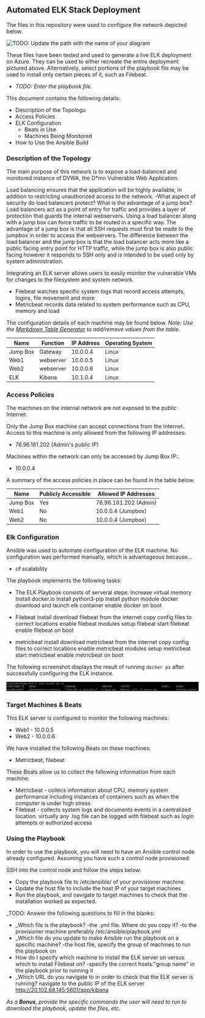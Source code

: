 ## Automated ELK Stack Deployment

The files in this repository were used to configure the network depicted below.

![TODO: Update the path with the name of your diagram](Images/diagram_filename.png)

These files have been tested and used to generate a live ELK deployment on Azure. They can be used to either recreate the entire deployment pictured above. Alternatively, select portions of the playbook file may be used to install only certain pieces of it, such as Filebeat.

  - _TODO: Enter the playbook file._

This document contains the following details:
- Description of the Topologu
- Access Policies
- ELK Configuration
  - Beats in Use
  - Machines Being Monitored
- How to Use the Ansible Build


### Description of the Topology

The main purpose of this network is to expose a load-balanced and monitored instance of DVWA, the D*mn Vulnerable Web Application.

Load balancing ensures that the application will be highly available, in addition to restricting unauthorized access to the network.
-What aspect of security do load balancers protect? What is the advantage of a jump box?
Load balancers act as a point of entry for traffic and provides a layer of protection that guards the internal webservers.  Using a load balancer along with a jump box can force traffic to be routed in a specific way.  The advantage of a jump box is that all SSH requests must first be made to the jumpbox in order to access the webservers.  The difference between the load balancer and the jump box is that the load balancer acts more like a public facing entry point for HTTP traffic, while the jump box is also public facing however it responds to SSH only and is intended to be used only by system administration. 

Integrating an ELK server allows users to easily monitor the vulnerable VMs for changes to the filesystem and system network.
- Filebeat watches specific system logs that record access attempts, logins, file movement and more
- Metricbeat records data related to system performance such as CPU, memory and load

The configuration details of each machine may be found below.
_Note: Use the [Markdown Table Generator](http://www.tablesgenerator.com/markdown_tables) to add/remove values from the table_.

| Name     | Function | IP Address    | Operating System |
|----------|----------|---------------|------------------|
| Jump Box | Gateway  | 10.0.0.4      | Linux            |
| Web1     | webserver| 10.0.0.5      | Linux            |                  
| Web2     | webserver| 10.0.0.6      | Linux            |
| ELK      | Kibana   | 10.1.0.4      | Linux            |

### Access Policies

The machines on the internal network are not exposed to the public Internet. 

Only the Jump Box machine can accept connections from the Internet. Access to this machine is only allowed from the following IP addresses:
- 76.96.161.202 (Admin's public IP)

Machines within the network can only be accessed by Jump Box IP:.
- 10.0.0.4

A summary of the access policies in place can be found in the table below.

| Name     | Publicly Accessible | Allowed IP Addresses |
|----------|---------------------|----------------------|
| Jump Box | Yes                 | 76.96.161.202 (Admin)|
| Web1     | No                  | 10.0.0.4 (Jumpbox)   |
| Web2     | No                  | 10.0.0.4 (Jumpbox)   |

### Elk Configuration

Ansible was used to automate configuration of the ELK machine. No configuration was performed manually, which is advantageous because...
- of scalability 

The playbook implements the following tasks:
- The ELK Playbook consists of serveral steps: 
Increase virtual memory
Install docker.io
Install python3-pip
Install python module docker
download and launch elk container
enable docker on boot

- Filebeat install
download filebeat from the internet
copy config files to correct locations
enable filebeat modules
setup filebeat
start filebeat
enable filebeat on boot

- metricbeat install
download metricbeat from the internet
copy config files to correct locations
enable metricbeat modules
setup metricbeat
start metricbeat
enable metricbeat on boot

The following screenshot displays the result of running `docker ps` after successfully configuring the ELK instance.

![TODO: Update the path with the name of your screenshot of docker ps output](Images/docker_ps_output.png)

### Target Machines & Beats
This ELK server is configured to monitor the following machines:
- Web1 - 10.0.0.5
- Web2 - 10.0.0.6

We have installed the following Beats on these machines:
- Metricbeat, filebeat

These Beats allow us to collect the following information from each machine:
- Metricbeat - collecs information about CPU, memory system performance including instances of containers such as when the computer is under high stress
- Filebeat - collects system logs and documents events in a centralized location.  virtually any .log file can be logged with filebeat such as login attempts or authorized access

### Using the Playbook
In order to use the playbook, you will need to have an Ansible control node already configured. Assuming you have such a control node provisioned: 

SSH into the control node and follow the steps below:
- Copy the playbook file to /etc/ansible/ of your provisioner machine.
- Update the host file to include the host IP of your target machines
- Run the playbook, and navigate to target machines to check that the installation worked as expected.

_TODO: Answer the following questions to fill in the blanks:
- _Which file is the playbook? -the .yml file.  Where do you copy it? -to the provisioner machine preferably /etc/ansible/playbook.yml
- _Which file do you update to make Ansible run the playbook on a specific machine? -the host file, specify the group of machines to run the playbook on 
- How do I specify which machine to install the ELK server on versus which to install Filebeat on? -specify the correct hosts:"group name" in the playbook prior to running it 
- _Which URL do you navigate to in order to check that the ELK server is running? navigate to the public IP of the ELK server http://20.102.68.145:5601/app/kibana

_As a **Bonus**, provide the specific commands the user will need to run to download the playbook, update the files, etc._